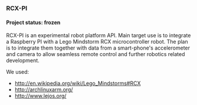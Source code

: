 
### RCX-PI
#### Project status: frozen

RCX-PI is an experimental robot platform API. Main target use is to integrate a Raspberry PI with a Lego Mindstorm RCX microcontroller robot.
The plan is to integrate them together with data from a smart-phone's accelerometer and camera to allow seamless remote control and further robotics related development.

We used:
* http://en.wikipedia.org/wiki/Lego_Mindstorms#RCX
* http://archlinuxarm.org/
* http://www.lejos.org/
